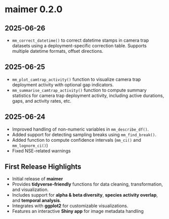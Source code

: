 # maimer 0.2.0

## 2025-06-26
- `mm_correct_datetime()` to correct datetime stamps in camera trap datasets 
using a deployment-specific correction table. Supports multiple datetime formats, 
offset directions.

## 2025-06-25
- `mm_plot_camtrap_activity()` function to visualize camera trap deployment 
activity with optional gap indicators.
- `mm_summarise_camtrap_activity()` function to compute summary statistics for camera 
trap deployment activity, including active durations, gaps, and activity rates, etc.


## 2025-06-24
- Improved handling of non-numeric variables in `mm_describe_df()`.
- Added support for detecting sampling breaks using `mm_find_break()`.
- Added function to compute confidence intervals (`mm_ci()` and `mm_lognorm_ci()`)
- Fixed NSE-related warnings

## First Release Highlights
- Initial release of **maimer**
- Provides **tidyverse-friendly** functions for data cleaning, transformation, and visualization.
- Includes support for **alpha & beta diversity**, **species activity overlap**, and **temporal analysis**.
- Integrates with **ggplot2** for customizable visualizations.
- Features an interactive **Shiny app** for image metadata handling

